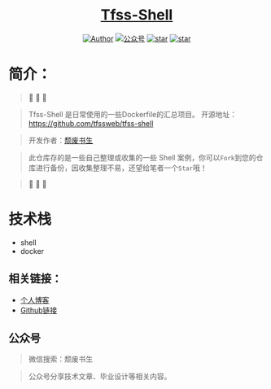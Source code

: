 <h1 align="center"><a href="https://github.com/tfssweb" target="_blank">Tfss-Shell</a></h1>

<p align="center">
<a href="https://tfssweb.github.io/"><img alt="Author" src="https://img.shields.io/badge/author-%E9%A2%93%E5%BA%9F%E4%B9%A6%E7%94%9F-blue.svg"/></a>  <a href="https://tfssweb.github.io/"><img alt="公众号" src="https://img.shields.io/badge/公众号-颓废书生-mauve.svg"/></a>  <a href="https://github.com/tfssweb/tfss-shell"><img alt="star" src="https://img.shields.io/github/stars/tfssweb/tfss-shell.svg?label=Stars&style=social"/></a>  <a href="https://github.com/tfssweb/tfss-shell"><img alt="star" src="https://img.shields.io/github/forks/tfssweb/tfss-shell.svg?label=Forks&style=social"/></a>

</p>

# 简介：
> :whale: :whale: :whale:

> Tfss-Shell 是日常使用的一些Dockerfile的汇总项目。 开源地址：https://github.com/tfssweb/tfss-shell

> 开发作者：[颓废书生](https://tfssweb.github.io/)

> 此仓库存的是一些自己整理或收集的一些 Shell 案例，你可以`Fork`到您的仓库进行备份，因收集整理不易，还望给笔者一个`Star`哦！

> :whale: :whale: :whale:

# 技术栈

- shell
- docker



## 相关链接：

- [个人博客](https://tfssweb.github.io/)
- [Github链接](https://github.com/tfssweb/)


## 公众号

> 微信搜索：颓废书生

> 公众号分享技术文章、毕业设计等相关内容。

